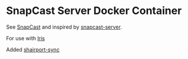 # SnapCast Server Docker Container
See [SnapCast](https://github.com/badaix/snapcast) and inspired by [snapcast-server](https://github.com/nolte/docker-snapcast).

For use with [Iris](https://github.com/jaedb/Iris)

Added [shairport-sync](https://github.com/mikebrady/shairport-sync)
